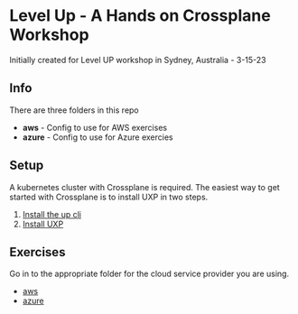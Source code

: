 # Level Up - A Hands on Crossplane Workshop

Initially created for Level UP workshop in Sydney, Australia - 3-15-23

## Info
There are three folders in this repo

* **aws** - Config to use for AWS exercises
* **azure** - Config to use for Azure exercies

## Setup
A kubernetes cluster with Crossplane is required. The easiest way to get started with Crossplane is to install UXP in two steps.
1. [Install the up cli](https://docs.upbound.io/cli/)
2. [Install UXP](https://docs.upbound.io/uxp/install/)

## Exercises
Go in to the appropriate folder for the cloud service provider you are using.
- [aws](aws)
- [azure](azure)